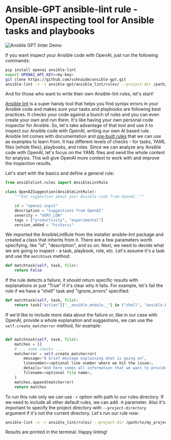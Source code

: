 # Ansible-GPT ansible-lint rule - OpenAI inspecting tool for Ansible tasks and playbooks

![Ansible GPT linter Demo](https://github.com/sshnaidm/ansible-gpt/raw/master/openai-lintrule-demo.gif)

If you want inspect your Ansible code with OpenAI, just run the following commands:

```bash
pip install openai ansible-lint
export OPENAI_API_KEY=<my-key>
git clone https://github.com/sshnaidm/ansible-gpt.git
ansible-lint -v -r ansible-gpt/ansible_lint/rules/ --project-dir /path/to/my_project /path/to/my_project/playbook.yml
```

And for those who want to write their own Ansible-lint rules, let's start!

[Ansible lint](https://github.com/ansible/ansible-lint) is a super handy tool that helps you find syntax errors in your Ansible code and makes sure your tasks and playbooks are following best practices. It checks your code against a bunch of rules and you can even create your own and run them. It's like having your own personal code inspector for Ansible.
So, let's take advantage of that tool and use it to inspect our Ansible code with OpenAI, writing our own AI based rule.
Ansible lint comes with documentation and [pre-built rules](https://github.com/ansible/ansible-lint/tree/main/src/ansiblelint/rules) that we can use as examples to learn from. It has different levels of checks - for tasks, YAML files (whole files), playbooks, and roles. Since we can analyze any Ansible code with OpenAI, let's focus on the YAML files and send the whole content for analysis. This will give OpenAI more context to work with and improve the inspection results.

Let's start with the basics and define a general rule:

```python
from ansiblelint.rules import AnsibleLintRule

class OpenAISuggestion(AnsibleLintRule):
    """Get suggestion about your Ansible code from OpenAI."""

    id = "openai-input"
    description = "Suggestions from OpenAI"
    severity = "VERY_LOW"
    tags = ["productivity", "experimental"]
    version_added = "historic"

```

We imported the AnsibleLintRule from the installer ansible-lint package and created a class that inherits from it. There are a few parameters worth specifying, like "id", "description", and so on.
Next, we need to decide what we are going to inspect - a task, playbook, role, etc. Let's assume it's a task and use the `matchtask` method:

```python
def matchtask(self, task, file):
    return False
```

If the rule detects a failure, it should return specific results with explanations or just "True" if it's clear why it fails. For example, let's fail the rule if we have a "shell" task and "ignore_errors" specified:

```python
def matchtask(self, task, file):
    return task["action"]["__ansible_module__"] in ("shell", "ansible.builtin.shell") and task.get("ignore_errors")
```

If we'd like to include more data about the failure or, like in our case with OpenAI, provide a whole explanation and suggestions, we can use the `self.create_matcherror` method, for example:

```python

def matchtask(self, task, file):
    matches = []
    # ... some checks ....
    matcherror = self.create_matcherror(
        message="A brief message explaining what is going on",
        linenumber=<optional line number where we hit the issue>,
        details="And here comes all information that we want to provide to user",
        filename=<optional file name>,
    )
    matches.append(matcherror)
    return matches
```

To run this rule only we can use `-r` option with path to our rules directory. If we need to include all other default rules, we can add `-R` parameter. Also it's important to specify the project directory with `--project-directory` argument if it's not the current directory. Let's run our rule now:

```bash
ansible-lint -v -r ansible_lint/rules/ --project-dir /path/to/my_project /path/to/my_project/playbook.yml
```

Results are printed in the terminal. Happy linting!
